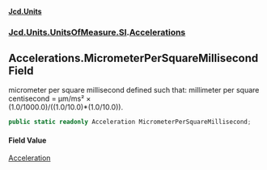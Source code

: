 #### [Jcd.Units](index.md 'index')
### [Jcd.Units.UnitsOfMeasure.SI](Jcd.Units.UnitsOfMeasure.SI.md 'Jcd.Units.UnitsOfMeasure.SI').[Accelerations](Accelerations.md 'Jcd.Units.UnitsOfMeasure.SI.Accelerations')

## Accelerations.MicrometerPerSquareMillisecond Field

micrometer per square millisecond defined such that: millimeter per square centisecond = μm/ms² ×  
(1.0/1000.0)/((1.0/10.0)*(1.0/10.0)).

```csharp
public static readonly Acceleration MicrometerPerSquareMillisecond;
```

#### Field Value
[Acceleration](Acceleration.md 'Jcd.Units.UnitTypes.Acceleration')